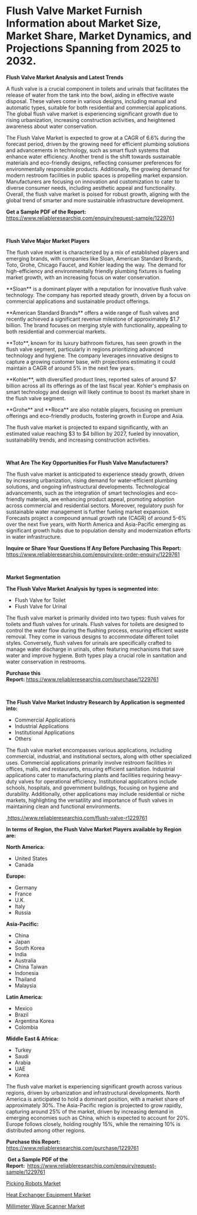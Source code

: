 <p><h1>Flush Valve Market Furnish Information about Market Size, Market Share, Market Dynamics, and Projections Spanning from 2025 to 2032.</h1></p><p><strong>Flush Valve Market Analysis and Latest Trends</strong></p>
<p><p>A flush valve is a crucial component in toilets and urinals that facilitates the release of water from the tank into the bowl, aiding in effective waste disposal. These valves come in various designs, including manual and automatic types, suitable for both residential and commercial applications. The global flush valve market is experiencing significant growth due to rising urbanization, increasing construction activities, and heightened awareness about water conservation. </p><p>The Flush Valve Market is expected to grow at a CAGR of 6.6% during the forecast period, driven by the growing need for efficient plumbing solutions and advancements in technology, such as smart flush systems that enhance water efficiency. Another trend is the shift towards sustainable materials and eco-friendly designs, reflecting consumer preferences for environmentally responsible products. Additionally, the growing demand for modern restroom facilities in public spaces is propelling market expansion. Manufacturers are focusing on innovation and customization to cater to diverse consumer needs, including aesthetic appeal and functionality. Overall, the flush valve market is poised for robust growth, aligning with the global trend of smarter and more sustainable infrastructure development.</p></p>
<p><strong>Get a Sample PDF of the Report:&nbsp;</strong> <a href="https://www.reliableresearchiq.com/enquiry/request-sample/1229761?utm_campaign=1119&utm_medium=2&utm_source=Github&utm_content=ia&utm_term=18022025&utm_id=flush-valve">https://www.reliableresearchiq.com/enquiry/request-sample/1229761</a></p>
<p>&nbsp;</p>
<p><strong>Flush Valve Major Market Players</strong></p>
<p><p>The flush valve market is characterized by a mix of established players and emerging brands, with companies like Sloan, American Standard Brands, Toto, Grohe, Chicago Faucet, and Kohler leading the way. The demand for high-efficiency and environmentally friendly plumbing fixtures is fueling market growth, with an increasing focus on water conservation.</p><p>**Sloan** is a dominant player with a reputation for innovative flush valve technology. The company has reported steady growth, driven by a focus on commercial applications and sustainable product offerings. </p><p>**American Standard Brands** offers a wide range of flush valves and recently achieved a significant revenue milestone of approximately $1.7 billion. The brand focuses on merging style with functionality, appealing to both residential and commercial markets.</p><p>**Toto**, known for its luxury bathroom fixtures, has seen growth in the flush valve segment, particularly in regions prioritizing advanced technology and hygiene. The company leverages innovative designs to capture a growing customer base, with projections estimating it could maintain a CAGR of around 5% in the next few years.</p><p>**Kohler**, with diversified product lines, reported sales of around $7 billion across all its offerings as of the last fiscal year. Kohler's emphasis on smart technology and design will likely continue to boost its market share in the flush valve segment.</p><p>**Grohe** and **Roca** are also notable players, focusing on premium offerings and eco-friendly products, fostering growth in Europe and Asia. </p><p>The flush valve market is projected to expand significantly, with an estimated value reaching $3 to $4 billion by 2027, fueled by innovation, sustainability trends, and increasing construction activities.</p></p>
<p>&nbsp;</p>
<p><strong>What Are The Key Opportunities For Flush Valve Manufacturers?</strong></p>
<p><p>The flush valve market is anticipated to experience steady growth, driven by increasing urbanization, rising demand for water-efficient plumbing solutions, and ongoing infrastructural developments. Technological advancements, such as the integration of smart technologies and eco-friendly materials, are enhancing product appeal, promoting adoption across commercial and residential sectors. Moreover, regulatory push for sustainable water management is further fueling market expansion. Forecasts project a compound annual growth rate (CAGR) of around 5-6% over the next five years, with North America and Asia-Pacific emerging as significant growth hubs due to population density and modernization efforts in water infrastructure.</p></p>
<p><strong>Inquire or Share Your Questions If Any Before Purchasing This Report:</strong> <a href="https://www.reliableresearchiq.com/enquiry/pre-order-enquiry/1229761?utm_campaign=1119&utm_medium=2&utm_source=Github&utm_content=ia&utm_term=18022025&utm_id=flush-valve">https://www.reliableresearchiq.com/enquiry/pre-order-enquiry/1229761</a></p>
<p>&nbsp;</p>
<p><strong>Market Segmentation</strong></p>
<p><strong>The Flush Valve Market Analysis by types is segmented into:</strong></p>
<p><ul><li>Flush Valve for Toilet</li><li>Flush Valve for Urinal</li></ul></p>
<p><p>The flush valve market is primarily divided into two types: flush valves for toilets and flush valves for urinals. Flush valves for toilets are designed to control the water flow during the flushing process, ensuring efficient waste removal. They come in various designs to accommodate different toilet styles. Conversely, flush valves for urinals are specifically crafted to manage water discharge in urinals, often featuring mechanisms that save water and improve hygiene. Both types play a crucial role in sanitation and water conservation in restrooms.</p></p>
<p><strong>Purchase this Report:&nbsp;</strong><a href="https://www.reliableresearchiq.com/purchase/1229761?utm_campaign=1119&utm_medium=2&utm_source=Github&utm_content=ia&utm_term=18022025&utm_id=flush-valve">https://www.reliableresearchiq.com/purchase/1229761</a></p>
<p>&nbsp;</p>
<p><strong>The Flush Valve Market Industry Research by Application is segmented into:</strong></p>
<p><ul><li>Commercial Applications</li><li>Industrial Applications</li><li>Institutional Applications</li><li>Others</li></ul></p>
<p><p>The flush valve market encompasses various applications, including commercial, industrial, and institutional sectors, along with other specialized uses. Commercial applications primarily involve restroom facilities in offices, malls, and restaurants, ensuring efficient sanitation. Industrial applications cater to manufacturing plants and facilities requiring heavy-duty valves for operational efficiency. Institutional applications include schools, hospitals, and government buildings, focusing on hygiene and durability. Additionally, other applications may include residential or niche markets, highlighting the versatility and importance of flush valves in maintaining clean and functional environments.</p></p>
<p><a href="https://www.reliableresearchiq.com/flush-valve-r1229761?utm_campaign=1119&utm_medium=2&utm_source=Github&utm_content=ia&utm_term=18022025&utm_id=flush-valve">&nbsp;https://www.reliableresearchiq.com/flush-valve-r1229761</a></p>
<p><strong>In terms of Region, the Flush Valve Market Players available by Region are:</strong></p>
<p>
    <p> <strong> North America: </strong>
        <ul>
            <li>United States</li>
            <li>Canada</li>
        </ul>
        </p> 
    <p> <strong> Europe: </strong>
        <ul>
            <li>Germany</li>
            <li>France</li>
            <li>U.K.</li>
            <li>Italy</li>
            <li>Russia</li>
        </ul>
        </p> 
    <p> <strong> Asia-Pacific: </strong>
        <ul>
            <li>China</li>
            <li>Japan</li>
            <li>South Korea</li>
            <li>India</li>
            <li>Australia</li>
            <li>China Taiwan</li>
            <li>Indonesia</li>
            <li>Thailand</li>
            <li>Malaysia</li>
        </ul>
        </p> 
    <p> <strong> Latin America: </strong>
        <ul>
            <li>Mexico</li>
            <li>Brazil</li>
            <li>Argentina Korea</li>
            <li>Colombia</li>
        </ul>
        </p> 
    <p> <strong> Middle East & Africa: </strong>
        <ul>
            <li>Turkey</li>
            <li>Saudi</li>
            <li>Arabia</li>
            <li>UAE</li>
            <li>Korea</li>
        </ul>
    </p>
    </p>
<p><p>The flush valve market is experiencing significant growth across various regions, driven by urbanization and infrastructural developments. North America is anticipated to hold a dominant position, with a market share of approximately 30%. The Asia-Pacific region is projected to grow rapidly, capturing around 25% of the market, driven by increasing demand in emerging economies such as China, which is expected to account for 20%. Europe follows closely, holding roughly 15%, while the remaining 10% is distributed among other regions.</p></p>
<p><strong>Purchase this Report: </strong><a href="https://www.reliableresearchiq.com/purchase/1229761?utm_campaign=1119&utm_medium=2&utm_source=Github&utm_content=ia&utm_term=18022025&utm_id=flush-valve">https://www.reliableresearchiq.com/purchase/1229761</a></p>
<p>&nbsp;<strong>Get a Sample PDF of the Report:&nbsp;&nbsp;</strong><a href="https://www.reliableresearchiq.com/enquiry/request-sample/1229761?utm_campaign=1119&utm_medium=2&utm_source=Github&utm_content=ia&utm_term=18022025&utm_id=flush-valve">https://www.reliableresearchiq.com/enquiry/request-sample/1229761</a></p>
<p><strong></strong></p>
<p><p><a href="https://github.com/hamremunazm4/Market-Research-Report-List-1/blob/main/picking-robots-market.md?utm_campaign=1119&utm_medium=2&utm_source=Github&utm_content=ia&utm_term=18022025&utm_id=flush-valve">Picking Robots Market</a></p><p><a href="https://github.com/plawragarile/Market-Research-Report-List-1/blob/main/heat-exchanger-equipment-market.md?utm_campaign=1119&utm_medium=2&utm_source=Github&utm_content=ia&utm_term=18022025&utm_id=flush-valve">Heat Exchanger Equipment Market</a></p><p><a href="https://github.com/boccalyver5k/Market-Research-Report-List-1/blob/main/millimeter-wave-scanner-market.md?utm_campaign=1119&utm_medium=2&utm_source=Github&utm_content=ia&utm_term=18022025&utm_id=flush-valve">Millimeter Wave Scanner Market</a></p></p>
